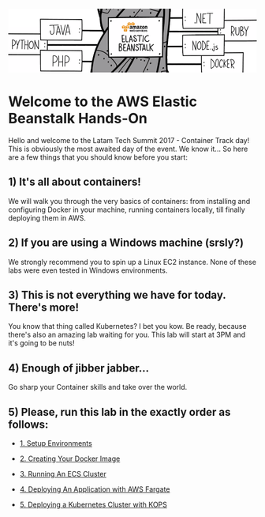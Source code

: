 ![lts logo](https://github.com/bemer/aws-eb-workshop/blob/master/images/elasticbeanstalk.png)

# Welcome to the AWS Elastic Beanstalk Hands-On

Hello and welcome to the Latam Tech Summit 2017 - Container Track day! This is obviously the most awaited day of the event. We know it... So here are a few things that you should know before you start:

## 1) It's all about containers!

We will walk you through the very basics of containers: from installing and configuring Docker in your machine, running containers locally, till finally deploying them in AWS.

## 2) If you are using a Windows machine (srsly?)

We strongly recommend you to spin up a Linux EC2 instance. None of these labs were even tested in Windows environments.

## 3) This is not everything we have for today. There's more!

You know that thing called Kubernetes? I bet you kow. Be ready, because there's also an amazing lab waiting for you. This lab will start at 3PM and it's going to be nuts!

## 4) Enough of jibber jabber...

Go sharp your Container skills and take over the world.

## 5) Please, run this lab in the exactly order as follows:

* [1. Setup Environments](https://github.com/bemer/lts-workshop/tree/master/01-SetupEnvironment)

* [2. Creating Your Docker Image](https://github.com/bemer/lts-workshop/tree/master/02-CreatingDockerImage)

* [3. Running An ECS Cluster](https://github.com/bemer/lts-workshop/tree/master/03-DeployEcsCluster)

* [4. Deploying An Application with AWS Fargate](https://github.com/bemer/lts-workshop/tree/master/04-DeployFargate)

* [5. Deploying a Kubernetes Cluster with KOPS](https://github.com/bemer/lts-workshop/tree/master/05-DeployKubernetes)
